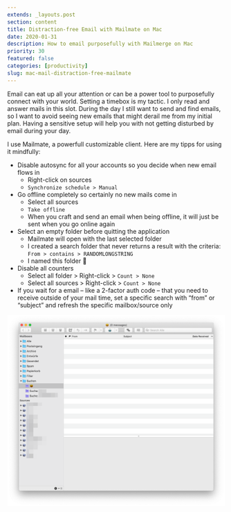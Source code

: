 ```yaml
---
extends: _layouts.post
section: content
title: Distraction-free Email with Mailmate on Mac
date: 2020-01-31
description: How to email purposefully with Mailmerge on Mac
priority: 30
featured: false
categories: [productivity]
slug: mac-mail-distraction-free-mailmate
---
```


Email can eat up all your attention or can be a power tool to purposefully connect with your world. Setting a timebox is my tactic. I only read and answer mails in this slot. During the day I still want to send and find emails, so I want to avoid seeing new emails that might derail me from my initial plan. Having a sensitive setup will help you with not getting disturbed by email during your day.

I use Mailmate, a powerfull customizable client. Here are my tipps for using it mindfully:

- Disable autosync for all your accounts so you decide when new email flows in
  - Right-click on sources
  - `Synchronize schedule > Manual`
- Go offline completely so certainly no new mails come in
  - Select all sources
  - `Take offline`
  - When you craft and send an email when being offline, it will just be sent when you go online again
- Select an empty folder before quitting the application
  - Mailmate will open with the last selected folder
  - I created a search folder that never returns a result with the criteria: `From > contains > RANDOMLONGSTRING`
  - I named this folder 🙂
- Disable all counters
  - Select all folder > Right-click > `Count > None`
  - Select all sources > Right-click > `Count > None`
- If you wait for a email – like a 2-factor auth code – that you need to receive outside of your mail time, set a specific search with “from” or “subject” and refresh the specific mailbox/source only


![Distraction free email client Mailmate](/assets/img/articles/mailmate.png)
